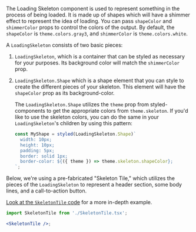 The Loading Skeleton component is used to represent something in the process of
being loaded. It is made up of shapes which will have a shimmer effect to
represent the idea of loading. You can pass `shapeColor` and `shimmerColor`
props to control the colors of the output. By default, the `shapeColor` is
`theme.colors.gray3`, and `shimmerColor` is `theme.colors.white`.

A `LoadingSkeleton` consists of two basic pieces:

1. `LoadingSkeleton`, which is a container that can be styled as necessary for
   your purposes. Its background color will match the `shimmerColor` prop.
2. `LoadingSkeleton.Shape` which is a shape element that you can style to create
   the different pieces of your skeleton. This element will have the
   `shapeColor` prop as its background-color.

   The `LoadingSkeleton.Shape` utilizes the `theme` prop from styled-components
   to get the appropriate colors from `theme.skeleton`. If you'd like to use the
   skeleton colors, you can do the same in your `LoadingSkeleton`'s children by
   using this pattern:

   ```js static
   const MyShape = styled(LoadingSkeleton.Shape)`
     width: 10px;
     height: 10px;
     padding: 5px;
     border: solid 1px;
     border-color: ${({ theme }) => theme.skeleton.shapeColor};
   `;
   ```

Below, we're using a pre-fabricated "Skeleton Tile," which utilizes the pieces
of the `LoadingSkeleton` to represent a header section, some body lines, and a
call-to-action button.

[Look at the `SkeletonTile` code](https://github.com/WTW-IM/es-components/tree/main/packages/es-components/src/components/containers/loading-skeleton/SkeletonTile.tsx) for a more in-depth example.

```jsx
import SkeletonTile from './SkeletonTile.tsx';

<SkeletonTile />;
```
